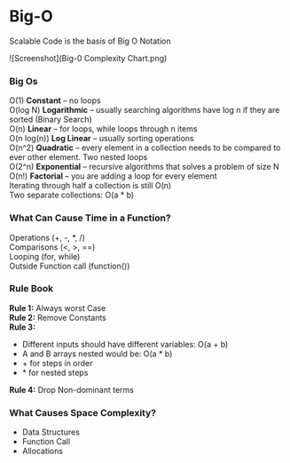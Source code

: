 # Big-O

Scalable Code is the basis of Big O Notation

![Screenshot](Big-0 Complexity Chart.png)

<h3>Big Os</h3>

O(1) <b>Constant</b> – no loops <br>
O(log N) <b>Logarithmic</b> – usually searching algorithms have log n if they are sorted (Binary Search) <br>
O(n) <b>Linear</b> – for loops, while loops through n items <br>
O(n log(n)) <b>Log Linear</b> – usually sorting operations <br>
O(n^2) <b>Quadratic</b> – every element in a collection needs to be compared to ever other element. Two
nested loops <br>
O(2^n) <b>Exponential</b> – recursive algorithms that solves a problem of size N <br>
O(n!) <b>Factorial</b> – you are adding a loop for every element <br>
Iterating through half a collection is still O(n) <br>
Two separate collections: O(a * b) <br>

<h3>What Can Cause Time in a Function?</h3>
Operations (+, -, *, /) <br>
Comparisons (<, >, ==) <br>
Looping (for, while) <br>
Outside Function call (function()) <br>
<h3>Rule Book</h3>
<b>Rule 1:</b> Always worst Case <br>
<b>Rule 2:</b> Remove Constants <br>
<b>Rule 3:</b> <br>
<ul>
  <li>Different inputs should have different variables: O(a + b)</li>
  <li>A and B arrays nested would be: O(a * b)</li>
  <li>+ for steps in order</li>
  <li>* for nested steps</li>
</ul>
<b>Rule 4:</b> Drop Non-dominant terms <br>
<h3>What Causes Space Complexity?</h3>

<ul>
  <li>Data Structures</li>
  <li>Function Call</li>
  <li>Allocations</li>
</ul>
